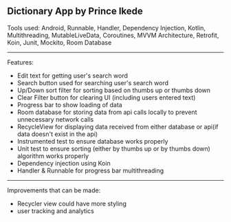 Dictionary App by Prince Ikede
----------------------------------------------------------------------------------------------------

Tools used: Android, Runnable, Handler, Dependency Injection, Kotlin, Multithreading, MutableLiveData, Coroutines, MVVM Architecture, Retrofit, Koin, Junit, Mockito, Room Database

----------------------------------------------------------------------------------------------------

Features:

- Edit text for getting user's search word
- Search button used for searching user's search word
- Up/Down sort filter for sorting based on thumbs up or thumbs down
- Clear Filter button for clearing UI (including users entered text)
- Progress bar to show loading of data
- Room database for storing data from api calls locally to prevent unnecessary network calls
- RecycleView for displaying data received from either database or api(if data doesn't exist in the api)
- Instrumented test to ensure database works properly
- Unit test to ensure sorting (either by thumbs up or by thumbs down) algorithm works properly
- Dependency injection using Koin
- Handler & Runnable for progress bar multithreading

----------------------------------------------------------------------------------------------------

Improvements that can be made:

- Recycler view could have more styling
- user tracking and analytics
